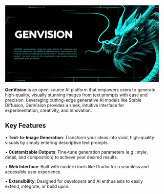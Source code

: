 ![GenVision banner](assets/images/genvision-banner.png)

**GenVision** is an open-source AI platform that empowers users to generate high-quality, visually stunning images from text prompts with ease and precision. Leveraging cutting-edge generative AI models like Stable Diffusion, GenVision provides a sleek, intuitive interface for experimentation, creativity, and innovation.

## Key Features

• **Text-to-Image Generation**: Transform your ideas into vivid, high-quality visuals by simply entering descriptive text prompts.

• **Customizable Outputs**: Fine-tune generation parameters (e.g., style, detail, and composition) to achieve your desired results.

• **Web Interface**: Built with modern tools like Gradio for a seamless and accessible user experience.

• **Extensibility**: Designed for developers and AI enthusiasts to easily extend, integrate, or build upon.
